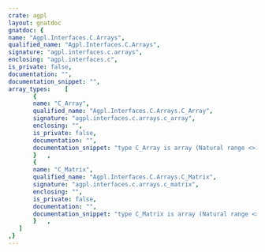 ```yaml
---
crate: agpl
layout: gnatdoc
gnatdoc: {
name: "Agpl.Interfaces.C.Arrays",
qualified_name: "Agpl.Interfaces.C.Arrays",
signature: "agpl.interfaces.c.arrays",
enclosing: "agpl.interfaces.c",
is_private: false,
documentation: "",
documentation_snippet: "",
array_types:    [
       {
       name: "C_Array",
       qualified_name: "Agpl.Interfaces.C.Arrays.C_Array",
       signature: "agpl.interfaces.c.arrays.c_array",
       enclosing: "",
       is_private: false,
       documentation: "",
       documentation_snippet: "type C_Array is array (Natural range <>) of aliased Element;",
       }   ,
       {
       name: "C_Matrix",
       qualified_name: "Agpl.Interfaces.C.Arrays.C_Matrix",
       signature: "agpl.interfaces.c.arrays.c_matrix",
       enclosing: "",
       is_private: false,
       documentation: "",
       documentation_snippet: "type C_Matrix is array (Natural range <>,\n                        Natural range <>) of aliased Element;",
       }   ,
   ]
,}
---
```

